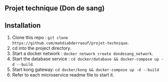 ## Projet technique (Don de sang)

## Installation
1. Clone this repo : ``git clone https://github.com/mahdiabderraouf/projet-technique``.
2. cd into the project directory.
2. Start a docker network : ``docker network create dondesang_network``.
3. Start the database service : ``cd docker/database && docker-compose up -d --build``.
4. Start kong gateway: ``cd docker/kong && docker-compose up -d --build``
5. Refer to each microservice readme file to start it.

